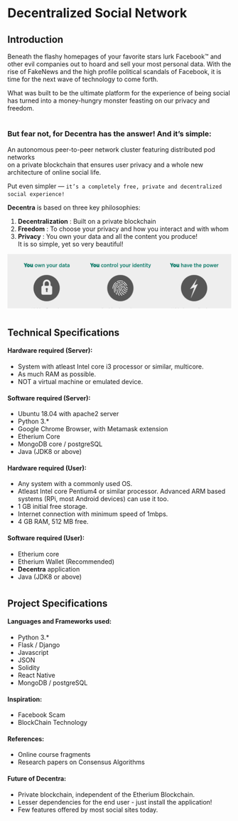 # Decentralized Social Network
## Introduction
Beneath the flashy homepages of your favorite stars lurk Facebook™ and other evil companies out to hoard and sell your most personal data. With the rise of FakeNews and the high profile political scandals of Facebook, it is time for the next wave of technology to come forth.  

What was built to be the ultimate platform for the experience of being social has turned into a money-hungry monster feasting on our privacy and freedom.

#
### But fear not, for **Decentra** has the answer! And it’s simple:  

An autonomous peer-to-peer network cluster featuring distributed pod networks  
on a private blockchain that ensures user privacy and a whole new architecture of online social life. 

Put even simpler — `it’s a completely free, private and decentralized social experience!`

**Decentra** is based on three key philosophies:
1. **Decentralization** : Built on a private blockchain
2. **Freedom** : To choose your privacy and how you interact and with whom
3. **Privacy** : You own your data and all the content you produce!  
It is so simple, yet so very beautiful! 

![ALT-Text](screenshot.png)

#
## Technical Specifications

#### Hardware required (Server):
- System with atleast Intel core i3 processor or similar, multicore.
- As much RAM as possible.
- NOT a virtual machine or emulated device.

#### Software required (Server):
- Ubuntu 18.04 with apache2 server
- Python 3.*
- Google Chrome Browser, with Metamask extension
- Etherium Core
- MongoDB core / postgreSQL
- Java (JDK8 or above)


#### Hardware required (User):
- Any system with a commonly used OS.
- Atleast Intel core Pentium4 or similar processor. Advanced ARM based systems (RPi, most Android devices) can use it too.
- 1 GB initial free storage.
- Internet connection with minimum speed of 1mbps.
- 4 GB RAM, 512 MB free.

#### Software required (User):
- Etherium core
- Etherium Wallet (Recommended)
- **Decentra** application
- Java (JDK8 or above)

#
## Project Specifications

#### Languages and Frameworks used:
- Python 3.*
- Flask / Django
- Javascript
- JSON
- Solidity
- React Native
- MongoDB / postgreSQL

#### Inspiration:
- Facebook Scam
- BlockChain Technology

#### References:
- Online course fragments
- Research papers on Consensus Algorithms

#### Future of Decentra:
- Private blockchain, independent of the Etherium Blockchain.
- Lesser dependencies for the end user - just install the application!
- Few features offered by most social sites today.
